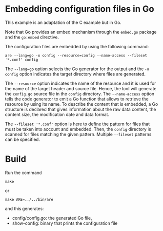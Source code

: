 # Embedding configuration files in Go

This example is an adaptation of the C example but in Go.

Note that Go provides an embed mechanism through the `embed.go`
package and the `go:embed` directive.

The configuration files are embedded by using the following
command:

```
are --lang=go -o config --resource=config --name-access --fileset '*.conf' config
```

The `--lang=go` option selects the Go generator for the output and the
`-o config` option indicates the target directory where files are generated.

The `--resource` option indicates the name of the resource and it is
used for the name of the target header and source file.  Hence, the tool will
generate the `config.go` source file in the `config` directory.  The `--name-access`
option tells the code generator to emit a Go function that allows to retrieve
the resource by using its name.  To describe the content that is embedded,
a Go structure is declared that gives information about the raw data content,
the content size, the modification date and data format.

The `--fileset '*.conf'` option is here to define the pattern for files that
must be taken into account and embedded.  Then, the `config` directory is
scanned for files matching the given pattern.   Multiple `--fileset` patterns
can be specified.


# Build

Run the command

```
make
```

or

```
make ARE=../../bin/are
```

and this generates:

* config/config.go: the generated Go file,
* show-config: binary that prints the configuration file

